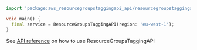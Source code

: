 ```dart
import 'package:aws_resourcegroupstaggingapi_api/resourcegroupstaggingapi-2017-01-26.dart';

void main() {
  final service = ResourceGroupsTaggingAPI(region: 'eu-west-1');
}
```

See [API reference](https://pub.dev/documentation/aws_resourcegroupstaggingapi_api/latest/resourcegroupstaggingapi-2017-01-26/ResourceGroupsTaggingAPI-class.html) on how to use ResourceGroupsTaggingAPI
